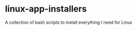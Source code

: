 linux-app-installers
===================

A collection of bash scripts to install everything I need for Linux
